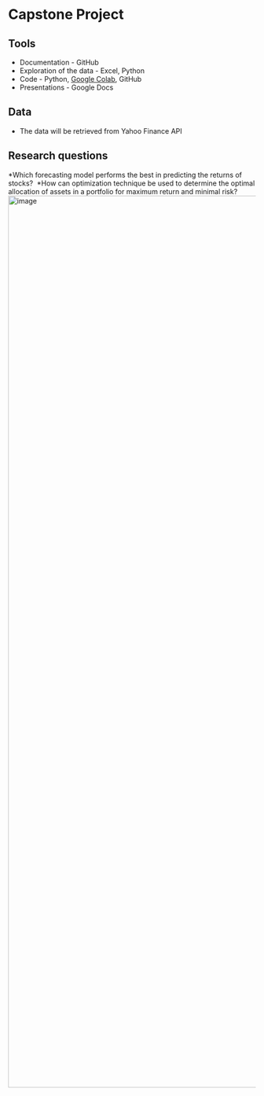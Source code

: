# Capstone Project

## Tools

* Documentation - GitHub
* Exploration of the data - Excel, Python
* Code - Python, [Google Colab](https://colab.research.google.com), GitHub
* Presentations - Google Docs



## Data

* The data will be retrieved from Yahoo Finance API

 
## Research questions
*Which forecasting model performs the best in predicting the returns of stocks? 
*How can optimization technique be used to determine the optimal allocation of assets in a portfolio for maximum return and minimal risk? 
<img width="1815" alt="image" src="https://github.com/AigerimAnsurova/Capstone-Project/assets/93296386/fd330848-65c3-4605-9fc9-7f55fdb6ddf1">



    
